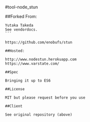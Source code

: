 #tool-node_stun

##Forked From:

````
Yutaka Takeda
See vendordocs.
```

https://github.com/enobufs/stun

##Hosted:

http://www.nodestun.herokuapp.com
https://www.varstate.com/

##Spec

Bringing it up to ES6

##License

MIT but please request before you use

##Client

See original repository (above)

